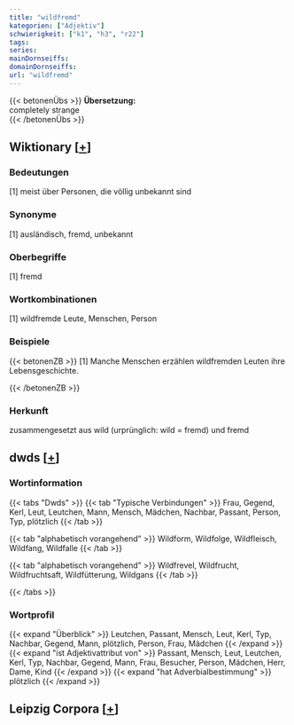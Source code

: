 ```yaml
---
title: "wildfremd"
kategorien: ["Adjektiv"]
schwierigkeit: ["k1", "h3", "r22"]
tags:
series:
mainDornseiffs:
domainDornseiffs:
url: "wildfremd"
---
```


{{< betonenÜbs >}}
**Übersetzung:**  
completely strange  
{{< /betonenÜbs >}}

## Wiktionary [[+](https://de.wiktionary.org/wiki/wildfremd)]

### Bedeutungen
[1] meist über Personen, die völlig unbekannt sind  

### Synonyme
[1] ausländisch, fremd, unbekannt  

### Oberbegriffe
[1] fremd  

### Wortkombinationen
[1] wildfremde Leute, Menschen, Person  

### Beispiele
{{< betonenZB >}}
[1] Manche Menschen erzählen wildfremden Leuten ihre Lebensgeschichte.  

{{< /betonenZB >}}
### Herkunft
zusammengesetzt aus wild (urprünglich: wild = fremd) und fremd  



## dwds [[+](https://www.dwds.de/wb/wildfremd)]

### Wortinformation
{{< tabs "Dwds" >}}
{{< tab "Typische Verbindungen" >}}
Frau, Gegend, Kerl, Leut, Leutchen, Mann, Mensch, Mädchen, Nachbar, Passant, Person, Typ, plötzlich
{{< /tab >}}

{{< tab "alphabetisch vorangehend" >}}
Wildform, Wildfolge, Wildfleisch, Wildfang, Wildfalle
{{< /tab >}}

{{< tab "alphabetisch vorangehend" >}}
Wildfrevel, Wildfrucht, Wildfruchtsaft, Wildfütterung, Wildgans
{{< /tab >}}

{{< /tabs >}}

### Wortprofil
{{< expand "Überblick" >}} Leutchen, Passant, Mensch, Leut, Kerl, Typ, Nachbar, Gegend, Mann, plötzlich, Person, Frau, Mädchen {{< /expand >}}
{{< expand "ist Adjektivattribut von" >}} Passant, Mensch, Leut, Leutchen, Kerl, Typ, Nachbar, Gegend, Mann, Frau, Besucher, Person, Mädchen, Herr, Dame, Kind {{< /expand >}}
{{< expand "hat Adverbialbestimmung" >}} plötzlich {{< /expand >}}

## Leipzig Corpora [[+](https://corpora.uni-leipzig.de/en/res?word=wildfremd&corpusId=deu_newscrawl-public_2018)]


